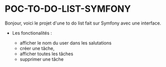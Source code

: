 # POC-TO-DO-LIST-SYMFONY
Bonjour, voici le projet d'une to do list fait sur Symfony avec une interface.

- Les fonctionalités : 
    
    - afficher le nom du user dans les salutations
    - créer une tâche,
    - afficher toutes les tâches
    - supprimer une tâche

